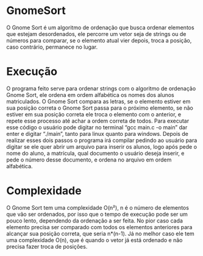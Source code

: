 # GnomeSort

O Gnome Sort é um algoritmo de ordenação que busca ordenar elementos que estejam desordenados, ele percorre um vetor seja de strings ou de números para comparar, se o elemento atual vier depois, troca a posição, caso contrário, permanece no lugar.

##

# Execução

O programa feito serve para ordenar strings com o algoritmo de ordenação Gnome Sort, ele ordena em ordem alfabética os nomes dos alunos matriculados. O Gnome Sort compara as letras, se o elemento estiver em sua posição correta o Gnome Sort passa para o próximo elemento, se não estiver em sua posição correta ele troca o elemento com o anterior, e repete esse processo até achar a ordem correta de todos. Para executar esse código o usuário pode digitar no terminal “gcc main.c -o main” dar enter e digitar “./main”, tanto para linux quanto para windows. Depois de realizar esses dois passos o programa irá compilar pedindo ao usuário para digitar se ele quer abrir um arquivo para inserir os alunos, logo após pede o nome do aluno, a matrícula, qual documento o usuário deseja inserir, e pede o número desse documento, e ordena no arquivo em ordem alfabética.

# Complexidade

O Gnome Sort tem uma complexidade O(n²), n é o número de elementos que vão ser ordenados, por isso que o tempo de execução pode ser um pouco lento, dependendo da ordenação a ser feita. No pior caso cada elemento precisa ser comparado com todos os elementos anteriores para alcançar sua posição correta, que seria n*(n-1). Já no melhor caso ele tem uma complexidade O(n), que é quando o vetor já está ordenado e não precisa fazer troca de posições.
